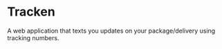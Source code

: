 # Tracken
A web application that texts you updates on your package/delivery using tracking numbers. 
